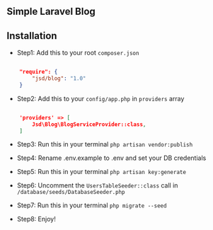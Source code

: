 ## Simple Laravel Blog

## Installation

- Step1: Add this to your root `composer.json` 

```json

	"require": {
	    "jsd/blog": "1.0"
	}

```

- Step2: Add this to your `config/app.php` in `providers` array

```json

	'providers' => [
	    Jsd\Blog\BlogServiceProvider::class,
	]

```

- Step3: Run this in your terminal `php artisan vendor:publish`

- Step4: Rename .env.example to .env and set your DB credentials

- Step5: Run this in your terminal `php artisan key:generate`

- Step6: Uncomment the `UsersTableSeeder::class` call in `/database/seeds/DatabaseSeeder.php`

- Step7: Run this in your terminal `php migrate --seed`

- Step8: Enjoy!
